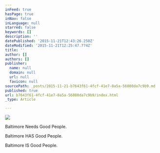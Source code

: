 ```yaml
---
inFeed: true
hasPage: true
inNav: false
inLanguage: null
starred: false
keywords: []
description: ''
datePublished: '2015-11-21T12:43:26.250Z'
dateModified: '2015-11-21T12:25:47.774Z'
title: ''
author: []
authors: []
publisher:
  name: null
  domain: null
  url: null
  favicon: null
sourcePath: _posts/2015-11-21-b7643f61-4fcf-41e7-8a5a-56080da7c9b9.md
published: true
url: b7643f61-4fcf-41e7-8a5a-56080da7c9b9/index.html
_type: Article

---
```

![](https://the-grid-user-content.s3-us-west-2.amazonaws.com/d41dbc9b-0cbd-4406-849e-b36374a8e281.jpg)

Baltimore Needs Good People.  

Baltimore HAS Good People.  

Baltimore IS Good People.